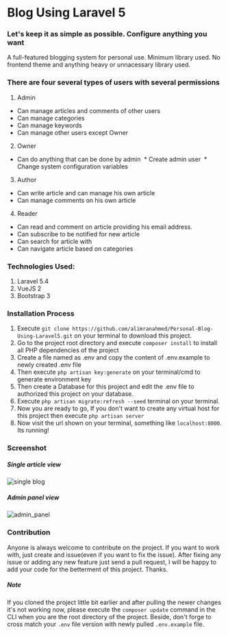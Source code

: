 # Blog Using Laravel 5
### Let's keep it as simple as possible. Configure anything you want
A full-featured blogging system for personal use. Minimum library used. No frontend theme and anything heavy or unnacessary library used.  
 
### There are four several types of users with several permissions
1. Admin
  * Can manage articles and comments of other users
  * Can manage categories 
  * Can manage keywords
  * Can manage other users except Owner
2. Owner
  * Can do anything that can be done by admin
  * Create admin user
  * Change system configuration variables
3. Author
  * Can write article and can manage his own article
  * Can manage comments on his own article
4. Reader
  * Can read and comment on article providing his email address. 
  * Can subscribe to be notified for new article
  * Can search for article with
  * Can navigate article based on categories

### Technologies Used: 
1. Laravel 5.4
2. VueJS 2
3. Bootstrap 3

### Installation Process
1. Execute `git clone https://github.com/alimranahmed/Personal-Blog-Using-Laravel5.git` on your terminal to download this project.
2. Go to the project root directory and execute `composer install` to install all PHP dependencies of the project
3. Create a file named as .env and copy the content of .env.example to newly created .env file 
4. Then execute `php artisan key:generate` on your terminal/cmd to generate environment key
5. Then create a Database for this project and edit the .env file to authorized this project on your database. 
6. Execute `php artisan migrate:refresh --seed` terminal on your terminal.
7. Now you are ready to go, If you don't want to create any virtual host for this project then execute
  `php artisan server`
8. Now visit the url shown on your terminal, something like `localhost:8000`. Its running!

### Screenshot

##### Single article view
![single blog](https://cloud.githubusercontent.com/assets/7629427/23341414/5280728c-fc71-11e6-9ae4-be9405e04e40.png)

##### Admin panel view
![admin_panel](https://cloud.githubusercontent.com/assets/7629427/23618709/5e05eac4-02bb-11e7-819a-bb13d7c5b0cd.png)

### Contribution 
Anyone is always welcome to contribute on the project. If you want to work with, just create and issue(even if you want to fix the issue). After fixing any issue or adding any new feature just send a pull request, I will be happy to add your code for the betterment of this project. Thanks.

##### Note
If you cloned the project little bit earlier and after pulling the newer changes it's not working now, please execute the `composer update` command in the CLI when you are the root directory of the project. Beside, don't forge to cross match your `.env` file version with newly pulled `.env.example` file.
